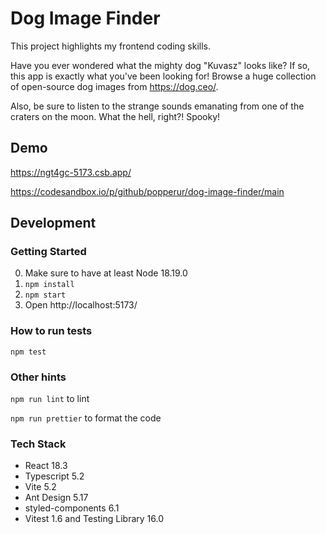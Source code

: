 # Dog Image Finder

This project highlights my frontend coding skills.

Have you ever wondered what the mighty dog "Kuvasz" looks like? If so, this app is exactly what you've been looking for! Browse a huge collection of open-source dog images from https://dog.ceo/.

Also, be sure to listen to the strange sounds emanating from one of the craters on the moon. What the hell, right?! Spooky!

## Demo

https://ngt4gc-5173.csb.app/

https://codesandbox.io/p/github/popperur/dog-image-finder/main

## Development

### Getting Started

0. Make sure to have at least Node 18.19.0 
1. `npm install`
2. `npm start`
3. Open http://localhost:5173/

### How to run tests

`npm test`

### Other hints

`npm run lint` to lint

`npm run prettier` to format the code

### Tech Stack

- React 18.3
- Typescript 5.2
- Vite 5.2
- Ant Design 5.17
- styled-components 6.1
- Vitest 1.6 and Testing Library 16.0
